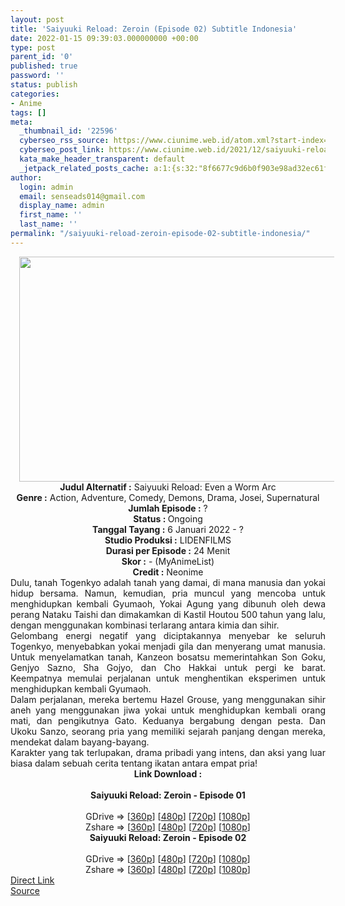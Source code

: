 ```yaml
---
layout: post
title: 'Saiyuuki Reload: Zeroin (Episode 02) Subtitle Indonesia'
date: 2022-01-15 09:39:03.000000000 +00:00
type: post
parent_id: '0'
published: true
password: ''
status: publish
categories:
- Anime
tags: []
meta:
  _thumbnail_id: '22596'
  cyberseo_rss_source: https://www.ciunime.web.id/atom.xml?start-index=1
  cyberseo_post_link: https://www.ciunime.web.id/2021/12/saiyuuki-reload-zeroin-subtitle.html
  kata_make_header_transparent: default
  _jetpack_related_posts_cache: a:1:{s:32:"8f6677c9d6b0f903e98ad32ec61f8deb";a:2:{s:7:"expires";i:1657034671;s:7:"payload";a:0:{}}}
author:
  login: admin
  email: senseads014@gmail.com
  display_name: admin
  first_name: ''
  last_name: ''
permalink: "/saiyuuki-reload-zeroin-episode-02-subtitle-indonesia/"
---
```

<div class="separator" style="clear: both; text-align: center;"><a href="https://blogger.googleusercontent.com/img/a/AVvXsEhTbJ6uRx5UA5t2vqlvOKnsjgNs9XD9UE7VSgu1SPHPIGiLRGDp5efA0vNiGOMmWdO-JvefqxqypqhDPaVBFcoqL1TzdHAsR-kcZ2EYYhD24f6Fb3nixlPBOo9AThg5rOMrHS3bGf6wfd8vORYV7m-IzH4HnKWgynkY7JDJNbDp5i50uFN3-BFtd_af=s1280" style="margin-left: 1em; margin-right: 1em;"><img border="0" data-original-height="720" data-original-width="1280" height="360" src="{{ site.baseurl }}/assets/2022/01/AVvXsEhTbJ6uRx5UA5t2vqlvOKnsjgNs9XD9UE7VSgu1SPHPIGiLRGDp5efA0vNiGOMmWdO-JvefqxqypqhDPaVBFcoqL1TzdHAsR-kcZ2EYYhD24f6Fb3nixlPBOo9AThg5rOMrHS3bGf6wfd8vORYV7m-IzH4HnKWgynkY7JDJNbDp5i50uFN3-BFtd_af=w640-h360" width="640" /></a></div>
<div class="separator" style="clear: both; text-align: center;"></div>
<div style="text-align: center;"><b>Judul</b><b><b> Alternatif</b> :</b> Saiyuuki Reload: Even a Worm Arc</div>
<div style="text-align: center;"><b><b>Genre :</b></b> Action, Adventure, Comedy, Demons, Drama, Josei, Supernatural</div>
<div style="text-align: center;"><b>Jumlah Episode :</b> ?<br /><b>Status :&nbsp;</b>Ongoing<br /><b>Tanggal Tayang :</b> 6 Januari 2022 - ?<br /><b>Studio Produksi :</b>&nbsp;LIDENFILMS<br /><b>Durasi per Episode :</b> 24 Menit</div>
<div style="text-align: center;"><b>Skor :</b> - (MyAnimeList)</div>
<div style="text-align: center;"><b>Credit :</b>&nbsp;Neonime</div>
<div style="text-align: center;"></div>
<div style="text-align: justify;">
<div>Dulu, tanah Togenkyo adalah tanah yang damai, di mana manusia dan yokai hidup bersama. Namun, kemudian, pria muncul yang mencoba untuk menghidupkan kembali Gyumaoh, Yokai Agung yang dibunuh oleh dewa perang Nataku Taishi dan dimakamkan di Kastil Houtou 500 tahun yang lalu, dengan menggunakan kombinasi terlarang antara kimia dan sihir.</div>
<div></div>
<div>Gelombang energi negatif yang diciptakannya menyebar ke seluruh Togenkyo, menyebabkan yokai menjadi gila dan menyerang umat manusia. Untuk menyelamatkan tanah, Kanzeon bosatsu memerintahkan Son Goku, Genjyo Sazno, Sha Gojyo, dan Cho Hakkai untuk pergi ke barat. Keempatnya memulai perjalanan untuk menghentikan eksperimen untuk menghidupkan kembali Gyumaoh.</div>
<div></div>
<div>Dalam perjalanan, mereka bertemu Hazel Grouse, yang menggunakan sihir aneh yang menggunakan jiwa yokai untuk menghidupkan kembali orang mati, dan pengikutnya Gato. Keduanya bergabung dengan pesta. Dan Ukoku Sanzo, seorang pria yang memiliki sejarah panjang dengan mereka, mendekat dalam bayang-bayang.</div>
<div></div>
<div>Karakter yang tak terlupakan, drama pribadi yang intens, dan aksi yang luar biasa dalam sebuah cerita tentang ikatan antara empat pria!</div>
</div>
<div style="text-align: justify;"></div>
<div style="text-align: justify;"></div>
<div style="text-align: center;">
<div style="text-align: center;">
<div style="text-align: left;">
<div style="text-align: center;"><b>Link Download :</b></div>
<div style="text-align: center;"><b><br /></b></div>
<div style="text-align: center;"><span style="text-align: left;"><b>Saiyuuki Reload: Zeroin&nbsp;</b></span><b>- Episode 01</b></div>
<div style="text-align: center;"><b><br /></b></div>
<div style="text-align: center;">GDrive =&gt; [<a href="https://www.mp4upload.com/40av577z9bpj" target="_blank" rel="noopener">360p</a>] [<a href="https://acefile.co/f/64603453/neonime_saiyuukirezeroin_01-480p-zip" target="_blank" rel="noopener">480p</a>] [<a href="https://acefile.co/f/64603616/neonime_saiyuukirezeroin_01-720p-zip" target="_blank" rel="noopener">720p</a>] [<a href="https://acefile.co/f/64603792/neonime_saiyuukirezeroin_01-1080p-zip" target="_blank" rel="noopener">1080p</a>]</div>
<div style="text-align: center;">Zshare =&gt; [<a href="https://www81.zippyshare.com/v/wewmekFn/file.html" target="_blank" rel="noopener">360p</a>] [<a href="https://www114.zippyshare.com/v/WDiyt16c/file.html" target="_blank" rel="noopener">480p</a>] [<a href="https://www58.zippyshare.com/v/diBwnV7D/file.html" target="_blank" rel="noopener">720p</a>] [<a href="https://www101.zippyshare.com/v/wMPcBQaE/file.html" target="_blank" rel="noopener">1080p</a>]</div>
<div style="text-align: center;"></div>
<div style="text-align: center;">
<div><span style="text-align: left;"><b>Saiyuuki Reload: Zeroin&nbsp;</b></span><b>- Episode 02</b></div>
<div><b><br /></b></div>
<div>GDrive =&gt; [<a href="https://www.mp4upload.com/oha1ahoqw0y9" target="_blank" rel="noopener">360p</a>] [<a href="https://acefile.co/f/65293855/neonime_saiyuukirezeroin_02-480p-zip" target="_blank" rel="noopener">480p</a>] [<a href="https://acefile.co/f/65294090/neonime_saiyuukirezeroin_02-720p-zip" target="_blank" rel="noopener">720p</a>] [<a href="https://acefile.co/f/65294477/neonime_saiyuukirezeroin_02-1080p-zip" target="_blank" rel="noopener">1080p</a>]</div>
<div>Zshare =&gt; [<a href="https://www72.zippyshare.com/v/SnftAmiS/file.html" target="_blank" rel="noopener">360p</a>] [<a href="https://www26.zippyshare.com/v/x9sQNEIH/file.html" target="_blank" rel="noopener">480p</a>] [<a href="https://www70.zippyshare.com/v/E4tTgNdL/file.html" target="_blank" rel="noopener">720p</a>] [<a href="https://www94.zippyshare.com/v/83LxR4x0/file.html" target="_blank" rel="noopener">1080p</a>]</div>
</div>
</div>
</div>
</div>
<link rel="stylesheet" href="https://cdnjs.cloudflare.com/ajax/libs/font-awesome/4.7.0/css/font-awesome.min.css" />
<div class="divbtn"> <a href="https://handymansurrender.com/fihup8buzv?key=94550f7ce39444073321dde3b8782f97" class="btn"><i class="fa fa-download"></i> Direct Link</a> <br /><a href="https://www.ciunime.web.id/2021/12/saiyuuki-reload-zeroin-subtitle.html">Source</a> </div>
